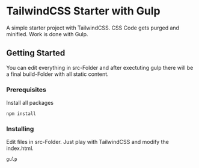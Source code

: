 # TailwindCSS Starter with Gulp

A simple starter project with TailwindCSS. CSS Code gets purged and minified. Work is done with Gulp.

## Getting Started

You can edit everything in src-Folder and after exectuting gulp there will be a final build-Folder with all static content.

### Prerequisites

Install all packages

```
npm install
```

### Installing

Edit files in src-Folder. Just play with TailwindCSS and modify the index.html.


```
gulp
```



